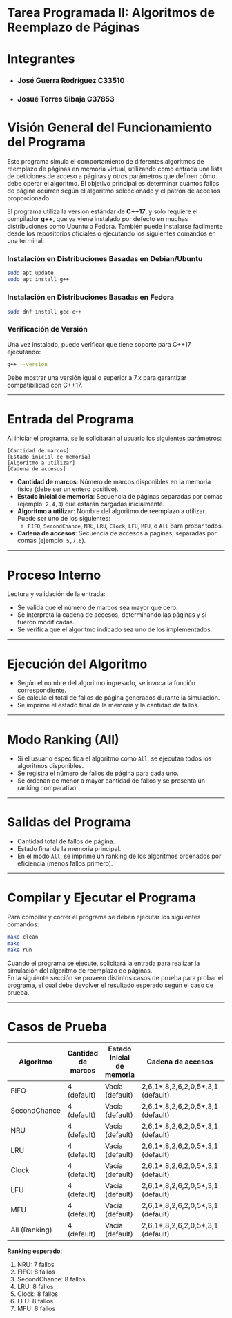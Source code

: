 # Tarea Programada II: Algoritmos de Reemplazo de Páginas

# Integrantes
- ### José Guerra Rodríguez C33510
- ### Josué Torres Sibaja C37853

# Visión General del Funcionamiento del Programa
Este programa simula el comportamiento de diferentes algoritmos de reemplazo de páginas en memoria virtual, utilizando como entrada una lista de peticiones de acceso a páginas y otros parámetros que definen cómo debe operar el algoritmo. El objetivo principal es determinar cuántos fallos de página ocurren según el algoritmo seleccionado y el patrón de accesos proporcionado.

El programa utiliza la versión estándar de **C++17**, y solo requiere el compilador **g++**, que ya viene instalado por defecto en muchas distribuciones como Ubuntu o Fedora. También puede instalarse fácilmente desde los repositorios oficiales o ejecutando los siguientes comandos en una terminal:

### Instalación en Distribuciones Basadas en Debian/Ubuntu
```bash
sudo apt update
sudo apt install g++
```

### Instalación en Distribuciones Basadas en Fedora
```bash
sudo dnf install gcc-c++
```

### Verificación de Versión
Una vez instalado, puede verificar que tiene soporte para C++17 ejecutando:
```bash
g++ --version
```

Debe mostrar una versión igual o superior a 7.x para garantizar compatibilidad con C++17.

---

# Entrada del Programa
Al iniciar el programa, se le solicitarán al usuario los siguientes parámetros:

    [Cantidad de marcos]
    [Estado inicial de memoria]
    [Algoritmo a utilizar]
    [Cadena de accesos]

- **Cantidad de marcos**: Número de marcos disponibles en la memoria física (debe ser un entero positivo).
- **Estado inicial de memoria**: Secuencia de páginas separadas por comas (ejemplo: `2,4,3`) que estarán cargadas inicialmente.
- **Algoritmo a utilizar**: Nombre del algoritmo de reemplazo a utilizar. Puede ser uno de los siguientes:
  - `FIFO`, `SecondChance`, `NRU`, `LRU`, `Clock`, `LFU`, `MFU`, o `All` para probar todos.
- **Cadena de accesos**: Secuencia de accesos a páginas, separadas por comas (ejemplo: `5,7,6`).

---

# Proceso Interno
Lectura y validación de la entrada:
- Se valida que el número de marcos sea mayor que cero.
- Se interpreta la cadena de accesos, determinando las páginas y si fueron modificadas.
- Se verifica que el algoritmo indicado sea uno de los implementados.

---

# Ejecución del Algoritmo
- Según el nombre del algoritmo ingresado, se invoca la función correspondiente.
- Se calcula el total de fallos de página generados durante la simulación.
- Se imprime el estado final de la memoria y la cantidad de fallos.

---

# Modo Ranking (All)
- Si el usuario especifica el algoritmo como `All`, se ejecutan todos los algoritmos disponibles.
- Se registra el número de fallos de página para cada uno.
- Se ordenan de menor a mayor cantidad de fallos y se presenta un ranking comparativo.

---

# Salidas del Programa
- Cantidad total de fallos de página.
- Estado final de la memoria principal.
- En el modo `All`, se imprime un ranking de los algoritmos ordenados por eficiencia (menos fallos primero).

---

# Compilar y Ejecutar el Programa
Para compilar y correr el programa se deben ejecutar los siguientes comandos:
```bash
make clean
make
make run
```

Cuando el programa se ejecute, solicitará la entrada para realizar la simulación del algoritmo de reemplazo de páginas.  
En la siguiente sección se proveen distintos casos de prueba para probar el programa, el cual debe devolver el resultado esperado según el caso de prueba.

---

# Casos de Prueba
| Algoritmo | Cantidad de marcos | Estado inicial de memoria | Cadena de accesos | Cantidad de fallos |
| --- | --- | --- | --- | --- |
| FIFO | 4 (default) | Vacía (default) | 2,6,1*,8,2,6,2,0,5*,3,1 (default) | 8 |
| SecondChance | 4 (default) | Vacía (default) | 2,6,1*,8,2,6,2,0,5*,3,1 (default) | 8 |
| NRU | 4 (default) | Vacía (default) | 2,6,1*,8,2,6,2,0,5*,3,1 (default) | 7 |
| LRU | 4 (default) | Vacía (default) | 2,6,1*,8,2,6,2,0,5*,3,1 (default) | 8 |
| Clock | 4 (default) | Vacía (default) | 2,6,1*,8,2,6,2,0,5*,3,1 (default) | 8 |
| LFU | 4 (default) | Vacía (default) | 2,6,1*,8,2,6,2,0,5*,3,1 (default) | 8 |
| MFU | 4 (default) | Vacía (default) | 2,6,1*,8,2,6,2,0,5*,3,1 (default) | 8 |
| All (Ranking) | 4 (default) | Vacía (default) | 2,6,1*,8,2,6,2,0,5*,3,1 (default) | ---> |
**Ranking esperado**:
1. NRU: 7 fallos
2. FIFO: 8 fallos
3. SecondChance: 8 fallos
4. LRU: 8 fallos
5. Clock: 8 fallos
6. LFU: 8 fallos
7. MFU: 8 fallos